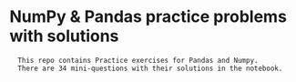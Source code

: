 # NumPy & Pandas practice problems with solutions
      This repo contains Practice exercises for Pandas and Numpy.
      There are 34 mini-questions with their solutions in the notebook.
